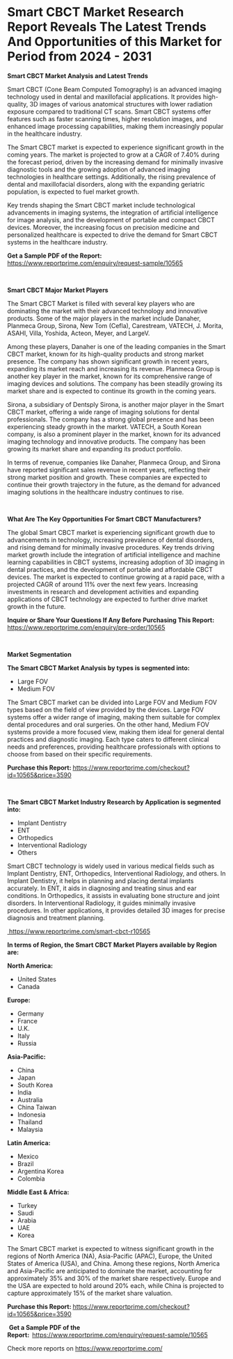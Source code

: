 <p><h1>Smart CBCT Market Research Report Reveals The Latest Trends And Opportunities of this Market for Period from 2024 - 2031</h1></p><p><strong>Smart CBCT Market Analysis and Latest Trends</strong></p>
<p><p>Smart CBCT (Cone Beam Computed Tomography) is an advanced imaging technology used in dental and maxillofacial applications. It provides high-quality, 3D images of various anatomical structures with lower radiation exposure compared to traditional CT scans. Smart CBCT systems offer features such as faster scanning times, higher resolution images, and enhanced image processing capabilities, making them increasingly popular in the healthcare industry.</p><p>The Smart CBCT market is expected to experience significant growth in the coming years. The market is projected to grow at a CAGR of 7.40% during the forecast period, driven by the increasing demand for minimally invasive diagnostic tools and the growing adoption of advanced imaging technologies in healthcare settings. Additionally, the rising prevalence of dental and maxillofacial disorders, along with the expanding geriatric population, is expected to fuel market growth.</p><p>Key trends shaping the Smart CBCT market include technological advancements in imaging systems, the integration of artificial intelligence for image analysis, and the development of portable and compact CBCT devices. Moreover, the increasing focus on precision medicine and personalized healthcare is expected to drive the demand for Smart CBCT systems in the healthcare industry.</p></p>
<p><strong>Get a Sample PDF of the Report:&nbsp;</strong> <a href="https://www.reportprime.com/enquiry/request-sample/10565">https://www.reportprime.com/enquiry/request-sample/10565</a></p>
<p>&nbsp;</p>
<p><strong>Smart CBCT Major Market Players</strong></p>
<p><p>The Smart CBCT Market is filled with several key players who are dominating the market with their advanced technology and innovative products. Some of the major players in the market include Danaher, Planmeca Group, Sirona, New Tom (Cefla), Carestream, VATECH, J. Morita, ASAHI, Villa, Yoshida, Acteon, Meyer, and LargeV.</p><p>Among these players, Danaher is one of the leading companies in the Smart CBCT market, known for its high-quality products and strong market presence. The company has shown significant growth in recent years, expanding its market reach and increasing its revenue. Planmeca Group is another key player in the market, known for its comprehensive range of imaging devices and solutions. The company has been steadily growing its market share and is expected to continue its growth in the coming years.</p><p>Sirona, a subsidiary of Dentsply Sirona, is another major player in the Smart CBCT market, offering a wide range of imaging solutions for dental professionals. The company has a strong global presence and has been experiencing steady growth in the market. VATECH, a South Korean company, is also a prominent player in the market, known for its advanced imaging technology and innovative products. The company has been growing its market share and expanding its product portfolio.</p><p>In terms of revenue, companies like Danaher, Planmeca Group, and Sirona have reported significant sales revenue in recent years, reflecting their strong market position and growth. These companies are expected to continue their growth trajectory in the future, as the demand for advanced imaging solutions in the healthcare industry continues to rise.</p></p>
<p>&nbsp;</p>
<p><strong>What Are The Key Opportunities For Smart CBCT Manufacturers?</strong></p>
<p><p>The global Smart CBCT market is experiencing significant growth due to advancements in technology, increasing prevalence of dental disorders, and rising demand for minimally invasive procedures. Key trends driving market growth include the integration of artificial intelligence and machine learning capabilities in CBCT systems, increasing adoption of 3D imaging in dental practices, and the development of portable and affordable CBCT devices. The market is expected to continue growing at a rapid pace, with a projected CAGR of around 11% over the next few years. Increasing investments in research and development activities and expanding applications of CBCT technology are expected to further drive market growth in the future.</p></p>
<p><strong>Inquire or Share Your Questions If Any Before Purchasing This Report:</strong> <a href="https://www.reportprime.com/enquiry/pre-order/10565">https://www.reportprime.com/enquiry/pre-order/10565</a></p>
<p>&nbsp;</p>
<p><strong>Market Segmentation</strong></p>
<p><strong>The Smart CBCT Market Analysis by types is segmented into:</strong></p>
<p><ul><li>Large FOV</li><li>Medium FOV</li></ul></p>
<p><p>The Smart CBCT market can be divided into Large FOV and Medium FOV types based on the field of view provided by the devices. Large FOV systems offer a wider range of imaging, making them suitable for complex dental procedures and oral surgeries. On the other hand, Medium FOV systems provide a more focused view, making them ideal for general dental practices and diagnostic imaging. Each type caters to different clinical needs and preferences, providing healthcare professionals with options to choose from based on their specific requirements.</p></p>
<p><strong>Purchase this Report:&nbsp;</strong><a href="https://www.reportprime.com/checkout?id=10565&price=3590">https://www.reportprime.com/checkout?id=10565&price=3590</a></p>
<p>&nbsp;</p>
<p><strong>The Smart CBCT Market Industry Research by Application is segmented into:</strong></p>
<p><ul><li>Implant Dentistry</li><li>ENT</li><li>Orthopedics</li><li>Interventional Radiology</li><li>Others</li></ul></p>
<p><p>Smart CBCT technology is widely used in various medical fields such as Implant Dentistry, ENT, Orthopedics, Interventional Radiology, and others. In Implant Dentistry, it helps in planning and placing dental implants accurately. In ENT, it aids in diagnosing and treating sinus and ear conditions. In Orthopedics, it assists in evaluating bone structure and joint disorders. In Interventional Radiology, it guides minimally invasive procedures. In other applications, it provides detailed 3D images for precise diagnosis and treatment planning.</p></p>
<p><a href="https://www.reportprime.com/smart-cbct-r10565">&nbsp;https://www.reportprime.com/smart-cbct-r10565</a></p>
<p><strong>In terms of Region, the Smart CBCT Market Players available by Region are:</strong></p>
<p>
    <p> <strong> North America: </strong>
        <ul>
            <li>United States</li>
            <li>Canada</li>
        </ul>
        </p> 
    <p> <strong> Europe: </strong>
        <ul>
            <li>Germany</li>
            <li>France</li>
            <li>U.K.</li>
            <li>Italy</li>
            <li>Russia</li>
        </ul>
        </p> 
    <p> <strong> Asia-Pacific: </strong>
        <ul>
            <li>China</li>
            <li>Japan</li>
            <li>South Korea</li>
            <li>India</li>
            <li>Australia</li>
            <li>China Taiwan</li>
            <li>Indonesia</li>
            <li>Thailand</li>
            <li>Malaysia</li>
        </ul>
        </p> 
    <p> <strong> Latin America: </strong>
        <ul>
            <li>Mexico</li>
            <li>Brazil</li>
            <li>Argentina Korea</li>
            <li>Colombia</li>
        </ul>
        </p> 
    <p> <strong> Middle East & Africa: </strong>
        <ul>
            <li>Turkey</li>
            <li>Saudi</li>
            <li>Arabia</li>
            <li>UAE</li>
            <li>Korea</li>
        </ul>
    </p>
    </p>
<p><p>The Smart CBCT market is expected to witness significant growth in the regions of North America (NA), Asia-Pacific (APAC), Europe, the United States of America (USA), and China. Among these regions, North America and Asia-Pacific are anticipated to dominate the market, accounting for approximately 35% and 30% of the market share respectively. Europe and the USA are expected to hold around 20% each, while China is projected to capture approximately 15% of the market share valuation.</p></p>
<p><strong>Purchase this Report: </strong><a href="https://www.reportprime.com/checkout?id=10565&price=3590">https://www.reportprime.com/checkout?id=10565&price=3590</a></p>
<p>&nbsp;<strong>Get a Sample PDF of the Report:&nbsp;&nbsp;</strong><a href="https://www.reportprime.com/enquiry/request-sample/10565">https://www.reportprime.com/enquiry/request-sample/10565</a></p>
<p><strong></strong></p>
<p>Check more reports on <a href="https://www.reportprime.com/">https://www.reportprime.com/</a></p>